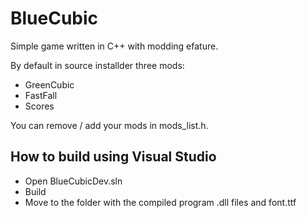 # BlueCubic

Simple game written in C++ with modding efature.

By default in source installder three mods:
* GreenCubic
* FastFall
* Scores

You can remove / add your mods in mods_list.h.


## How to build using Visual Studio
* Open BlueCubicDev.sln
* Build
* Move to the folder with the compiled program .dll files and font.ttf
